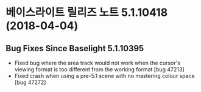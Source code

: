# 베이스라이트 릴리즈 노트 5.1.10418 (2018-04-04)



## Bug Fixes Since Baselight 5.1.10395

* Fixed bug where the area track would not work when the cursor's viewing format is too different from the working format \[bug 47213]
* Fixed crash when using a pre-5.1 scene with no mastering colour space \[bug 47272]
